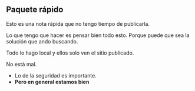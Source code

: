 ## Paquete rápido

Esto es una nota rápida que no tengo tiempo de publicarla.

Lo que tengo que hacer es pensar bien todo esto. Porque puede que sea la solución que ando buscando.

Todo lo hago local y ellos solo ven el sitio publicado.

No está mal.

- Lo de la seguridad es importante.
- **Pero en general estamos bien**



